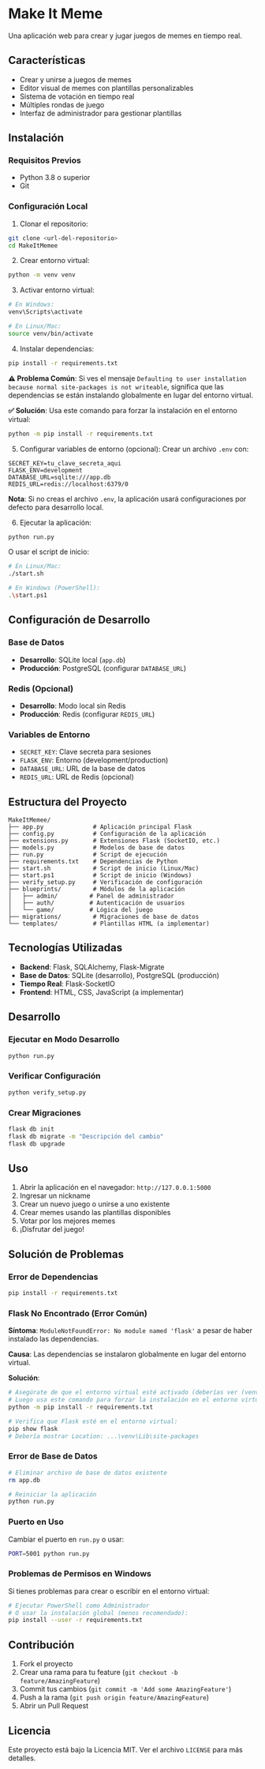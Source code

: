 # Make It Meme

Una aplicación web para crear y jugar juegos de memes en tiempo real.

## Características

- Crear y unirse a juegos de memes
- Editor visual de memes con plantillas personalizables
- Sistema de votación en tiempo real
- Múltiples rondas de juego
- Interfaz de administrador para gestionar plantillas

## Instalación

### Requisitos Previos

- Python 3.8 o superior
- Git

### Configuración Local

1. Clonar el repositorio:
```bash
git clone <url-del-repositorio>
cd MakeItMemee
```

2. Crear entorno virtual:
```bash
python -m venv venv
```

3. Activar entorno virtual:
```bash
# En Windows:
venv\Scripts\activate

# En Linux/Mac:
source venv/bin/activate
```

4. Instalar dependencias:
```bash
pip install -r requirements.txt
```

**⚠️ Problema Común**: Si ves el mensaje `Defaulting to user installation because normal site-packages is not writeable`, significa que las dependencias se están instalando globalmente en lugar del entorno virtual.

**✅ Solución**: Usa este comando para forzar la instalación en el entorno virtual:
```bash
python -m pip install -r requirements.txt
```

5. Configurar variables de entorno (opcional):
Crear un archivo `.env` con:
```
SECRET_KEY=tu_clave_secreta_aqui
FLASK_ENV=development
DATABASE_URL=sqlite:///app.db
REDIS_URL=redis://localhost:6379/0
```

**Nota**: Si no creas el archivo `.env`, la aplicación usará configuraciones por defecto para desarrollo local.

6. Ejecutar la aplicación:
```bash
python run.py
```

O usar el script de inicio:
```bash
# En Linux/Mac:
./start.sh

# En Windows (PowerShell):
.\start.ps1
```

## Configuración de Desarrollo

### Base de Datos
- **Desarrollo**: SQLite local (`app.db`)
- **Producción**: PostgreSQL (configurar `DATABASE_URL`)

### Redis (Opcional)
- **Desarrollo**: Modo local sin Redis
- **Producción**: Redis (configurar `REDIS_URL`)

### Variables de Entorno
- `SECRET_KEY`: Clave secreta para sesiones
- `FLASK_ENV`: Entorno (development/production)
- `DATABASE_URL`: URL de la base de datos
- `REDIS_URL`: URL de Redis (opcional)

## Estructura del Proyecto

```
MakeItMemee/
├── app.py              # Aplicación principal Flask
├── config.py           # Configuración de la aplicación
├── extensions.py       # Extensiones Flask (SocketIO, etc.)
├── models.py           # Modelos de base de datos
├── run.py              # Script de ejecución
├── requirements.txt    # Dependencias de Python
├── start.sh            # Script de inicio (Linux/Mac)
├── start.ps1           # Script de inicio (Windows)
├── verify_setup.py     # Verificación de configuración
├── blueprints/         # Módulos de la aplicación
│   ├── admin/         # Panel de administrador
│   ├── auth/          # Autenticación de usuarios
│   └── game/          # Lógica del juego
├── migrations/         # Migraciones de base de datos
└── templates/          # Plantillas HTML (a implementar)
```

## Tecnologías Utilizadas

- **Backend**: Flask, SQLAlchemy, Flask-Migrate
- **Base de Datos**: SQLite (desarrollo), PostgreSQL (producción)
- **Tiempo Real**: Flask-SocketIO
- **Frontend**: HTML, CSS, JavaScript (a implementar)

## Desarrollo

### Ejecutar en Modo Desarrollo
```bash
python run.py
```

### Verificar Configuración
```bash
python verify_setup.py
```

### Crear Migraciones
```bash
flask db init
flask db migrate -m "Descripción del cambio"
flask db upgrade
```

## Uso

1. Abrir la aplicación en el navegador: `http://127.0.0.1:5000`
2. Ingresar un nickname
3. Crear un nuevo juego o unirse a uno existente
4. Crear memes usando las plantillas disponibles
5. Votar por los mejores memes
6. ¡Disfrutar del juego!

## Solución de Problemas

### Error de Dependencias
```bash
pip install -r requirements.txt
```

### Flask No Encontrado (Error Común)
**Síntoma**: `ModuleNotFoundError: No module named 'flask'` a pesar de haber instalado las dependencias.

**Causa**: Las dependencias se instalaron globalmente en lugar del entorno virtual.

**Solución**:
```bash
# Asegúrate de que el entorno virtual esté activado (deberías ver (venv))
# Luego usa este comando para forzar la instalación en el entorno virtual:
python -m pip install -r requirements.txt

# Verifica que Flask esté en el entorno virtual:
pip show flask
# Debería mostrar Location: ...\venv\Lib\site-packages
```

### Error de Base de Datos
```bash
# Eliminar archivo de base de datos existente
rm app.db

# Reiniciar la aplicación
python run.py
```

### Puerto en Uso
Cambiar el puerto en `run.py` o usar:
```bash
PORT=5001 python run.py
```

### Problemas de Permisos en Windows
Si tienes problemas para crear o escribir en el entorno virtual:
```bash
# Ejecutar PowerShell como Administrador
# O usar la instalación global (menos recomendado):
pip install --user -r requirements.txt
```

## Contribución

1. Fork el proyecto
2. Crear una rama para tu feature (`git checkout -b feature/AmazingFeature`)
3. Commit tus cambios (`git commit -m 'Add some AmazingFeature'`)
4. Push a la rama (`git push origin feature/AmazingFeature`)
5. Abrir un Pull Request

## Licencia

Este proyecto está bajo la Licencia MIT. Ver el archivo `LICENSE` para más detalles.
